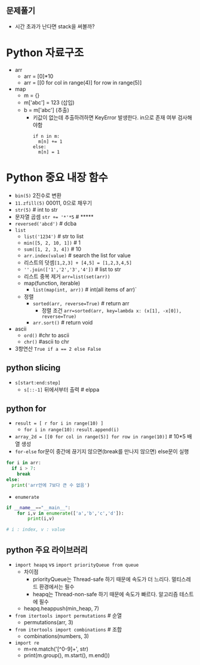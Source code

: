 ## 문제풀기
- 시간 초과가 난다면 stack을 써볼까? 

# Python 자료구조 
- arr
  + arr = [0]*10
  + arr = [[0 for col in range(4)] for row in range(5)]
- map
  + m = {}
  + m['abc'] = 123 (삽입)
  + b = m['abc'] (추출)
    - 키값이 없는데 추출하려하면 KeyError 발생한다. in으로 존재 여부 검사해야함 
      ```
      if n in m:
        m[n] += 1
      else:
        m[n] = 1
      ```

# Python 중요 내장 함수 
- `bin(5)` 2진수로 변환 
- `11.zfill(5)` 00011, 0으로 채우기  
- `str(5)` # int to str
- 문자열 곱셈 `str += '*'*5` # *****
- `reversed('abcd')` # dcba  
- `list`
  + `list('1234')` # str to list
  + `min([5, 2, 10, 1])` # 1
  + `sum([1, 2, 3, 4])` # 10
  +  `arr.index(value)` # search the list for value
  + 리스트의 덧셈`[1,2,3] + [4,5] = [1,2,3,4,5]`
  + `''.join(['1','2','3','4'])` # list to str
  + 리스트 중복 제거 `arr=list(set(arr))`
  + map(function, iterable)  
    - `list(map(int, arr))` # int(all items of arr)`
  + 정렬
    + `sorted(arr, reverse=True)` # return arr 
      * 정렬 조건 `arr=sorted(arr, key=lambda x: (x[1], -x[0]), reverse=True)`
    + `arr.sort()` # return void
- ascii
  + `ord()` #chr to ascii
  + `chr()` #ascii to chr
- 3항연산 `True if a == 2 else False`

## python slicing 
- `s[start:end:step]`
  + `s[::-1]` 뒤에서부터 출력 # elppa

## python for
- `result = [ r for i in range(10) ]` 
  + `for i in range(10):`
            `result.append(i)`
- `array_2d = [[0 for col in range(5)] for row in range(10)]` # 10*5 배열 생성
- `for-else` for문이 중간에 끊기지 않으면(break를 만나지 않으면) else문이 실행
```python
for i in arr:
  if i > 7:
    break
else:
  print('arr안에 7보다 큰 수 없음')  
```

- `enumerate`
```python
if __name__=="__main__":
    for i,v in enumerate(['a','b','c','d']):
        print(i,v)

# i : index, v : value
```

## python 주요 라이브러리
- `import heapq` vs `import priorityQueue from queue`
  + 차이점
    - priorityQueue는 Thread-safe 하기 때문에 속도가 더 느리다. 멀티스레드 환경에서는 필수 
    - heapq는 Thread-non-safe 하기 때문에 속도가 빠르다. 알고리즘 테스트에 필수
  + heapq.heappush(min_heap, 7)
- `from itertools import permutations` # 순열 
  + permutations(arr, 3)
- `from itertools import combinations` # 조합
  + combinations(numbers, 3)
- `import re`
  + m=re.match('[^0-9]+', str)  
  + print(m.group(), m.start(), m.end())
